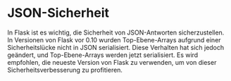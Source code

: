 # JSON-Sicherheit

In Flask ist es wichtig, die Sicherheit von JSON-Antworten sicherzustellen. In Versionen von Flask vor 0.10 wurden Top-Ebene-Arrays aufgrund einer Sicherheitslücke nicht in JSON serialisiert. Diese Verhalten hat sich jedoch geändert, und Top-Ebene-Arrays werden jetzt serialisiert. Es wird empfohlen, die neueste Version von Flask zu verwenden, um von dieser Sicherheitsverbesserung zu profitieren.
